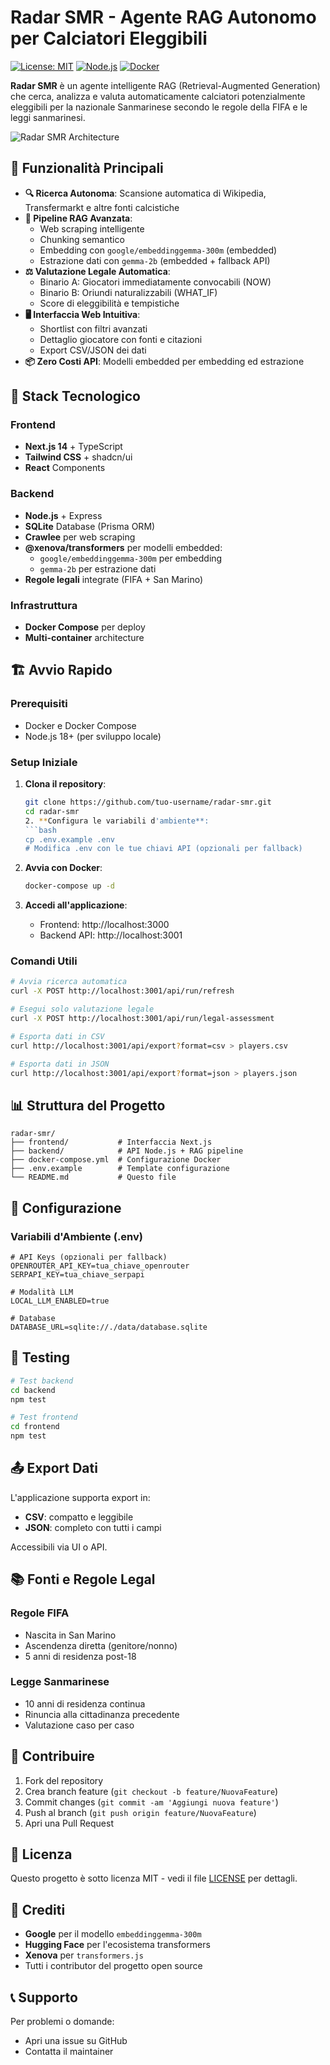 # Radar SMR - Agente RAG Autonomo per Calciatori Eleggibili

[![License: MIT](https://img.shields.io/badge/License-MIT-yellow.svg)](https://opensource.org/licenses/MIT)
[![Node.js](https://img.shields.io/badge/Node.js-18.x-green.svg)](https://nodejs.org/)
[![Docker](https://img.shields.io/badge/Docker-Ready-blue.svg)](https://www.docker.com/)

**Radar SMR** è un agente intelligente RAG (Retrieval-Augmented Generation) che cerca, analizza e valuta automaticamente calciatori potenzialmente eleggibili per la nazionale Sanmarinese secondo le regole della FIFA e le leggi sanmarinesi.

![Radar SMR Architecture](docs/architecture.png)

## 🚀 Funzionalità Principali

- **🔍 Ricerca Autonoma**: Scansione automatica di Wikipedia, Transfermarkt e altre fonti calcistiche
- **🧠 Pipeline RAG Avanzata**: 
  - Web scraping intelligente
  - Chunking semantico
  - Embedding con `google/embeddinggemma-300m` (embedded)
  - Estrazione dati con `gemma-2b` (embedded + fallback API)
- **⚖️ Valutazione Legale Automatica**:
  - Binario A: Giocatori immediatamente convocabili (NOW)
  - Binario B: Oriundi naturalizzabili (WHAT_IF)
  - Score di eleggibilità e tempistiche
- **🖥️ Interfaccia Web Intuitiva**:
  - Shortlist con filtri avanzati
  - Dettaglio giocatore con fonti e citazioni
  - Export CSV/JSON dei dati
- **📦 Zero Costi API**: Modelli embedded per embedding ed estrazione

## 🧰 Stack Tecnologico

### Frontend
- **Next.js 14** + TypeScript
- **Tailwind CSS** + shadcn/ui
- **React** Components

### Backend
- **Node.js** + Express
- **SQLite** Database (Prisma ORM)
- **Crawlee** per web scraping
- **@xenova/transformers** per modelli embedded:
  - `google/embeddinggemma-300m` per embedding
  - `gemma-2b` per estrazione dati
- **Regole legali** integrate (FIFA + San Marino)

### Infrastruttura
- **Docker Compose** per deploy
- **Multi-container** architecture

## 🏗️ Avvio Rapido

### Prerequisiti
- Docker e Docker Compose
- Node.js 18+ (per sviluppo locale)

### Setup Iniziale

1. **Clona il repository**:
   ```bash
   git clone https://github.com/tuo-username/radar-smr.git
   cd radar-smr
   2. **Configura le variabili d'ambiente**:
   ```bash
   cp .env.example .env
   # Modifica .env con le tue chiavi API (opzionali per fallback)
   ```

3. **Avvia con Docker**:
   ```bash
   docker-compose up -d
   ```

4. **Accedi all'applicazione**:
   - Frontend: http://localhost:3000
   - Backend API: http://localhost:3001

### Comandi Utili

```bash
# Avvia ricerca automatica
curl -X POST http://localhost:3001/api/run/refresh

# Esegui solo valutazione legale
curl -X POST http://localhost:3001/api/run/legal-assessment

# Esporta dati in CSV
curl http://localhost:3001/api/export?format=csv > players.csv

# Esporta dati in JSON
curl http://localhost:3001/api/export?format=json > players.json
```

## 📊 Struttura del Progetto

```
radar-smr/
├── frontend/           # Interfaccia Next.js
├── backend/            # API Node.js + RAG pipeline
├── docker-compose.yml  # Configurazione Docker
├── .env.example        # Template configurazione
└── README.md           # Questo file
```

## 🔧 Configurazione

### Variabili d'Ambiente (.env)

```env
# API Keys (opzionali per fallback)
OPENROUTER_API_KEY=tua_chiave_openrouter
SERPAPI_KEY=tua_chiave_serpapi

# Modalità LLM
LOCAL_LLM_ENABLED=true

# Database
DATABASE_URL=sqlite://./data/database.sqlite
```

## 🧪 Testing

```bash
# Test backend
cd backend
npm test

# Test frontend
cd frontend
npm test
```

## 📤 Export Dati

L'applicazione supporta export in:
- **CSV**: compatto e leggibile
- **JSON**: completo con tutti i campi

Accessibili via UI o API.

## 📚 Fonti e Regole Legal

### Regole FIFA
- Nascita in San Marino
- Ascendenza diretta (genitore/nonno)
- 5 anni di residenza post-18

### Legge Sanmarinese
- 10 anni di residenza continua
- Rinuncia alla cittadinanza precedente
- Valutazione caso per caso

## 🤝 Contribuire

1. Fork del repository
2. Crea branch feature (`git checkout -b feature/NuovaFeature`)
3. Commit changes (`git commit -am 'Aggiungi nuova feature'`)
4. Push al branch (`git push origin feature/NuovaFeature`)
5. Apri una Pull Request

## 📄 Licenza

Questo progetto è sotto licenza MIT - vedi il file [LICENSE](LICENSE) per dettagli.

## 🙏 Crediti

- **Google** per il modello `embeddinggemma-300m`
- **Hugging Face** per l'ecosistema transformers
- **Xenova** per `transformers.js`
- Tutti i contributor del progetto open source

## 📞 Supporto

Per problemi o domande:
- Apri una issue su GitHub
- Contatta il maintainer
```
